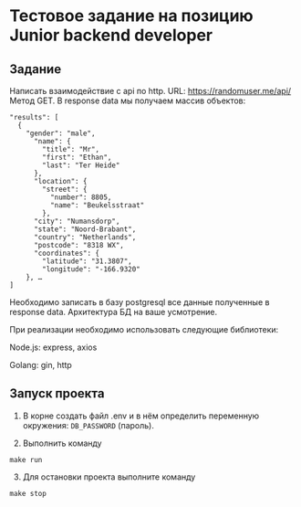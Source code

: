 # Тестовое задание на позицию Junior backend developer

## Задание

Написать взаимодействие с api по http.
URL: https://randomuser.me/api/ 
Метод GET. 
В response data мы получаем массив объектов:

``` 
"results": [
  { 
    "gender": "male",
      "name": {
        "title": "Mr",
        "first": "Ethan",
        "last": "Ter Heide"
      },
      "location": {
        "street": {
          "number": 8805,
          "name": "Beukelsstraat"
        },
      "city": "Numansdorp",
      "state": "Noord-Brabant",
      "country": "Netherlands",
      "postcode": "8318 WX",
      "coordinates": {
        "latitude": "31.3807",
        "longitude": "-166.9320"
    }, …
]
```

Необходимо записать в базу postgresql все данные полученные в response data.
Архитектура БД на ваше усмотрение.


При реализации необходимо использовать следующие библиотеки:

Node.js: express, axios 

Golang: gin, http

## Запуск проекта

1. В корне создать файл .env и в нём определить переменную окружения: `DB_PASSWORD` (пароль).

2. Выполнить команду 
```
make run
```

3. Для остановки проекта выполните команду 
```
make stop
```